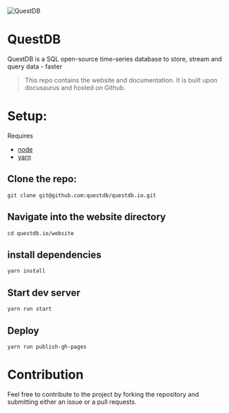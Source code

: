 ![QuestDB](https://avatars3.githubusercontent.com/u/52297642?s=200&v=4)
# QuestDB

QuestDB is a SQL open-source time-series database to store, stream and query data - faster

> This repo contains the website and documentation. It is built upon docusaurus and hosted on Github.

# Setup:

Requires
- [node](https://nodejs.org/en/download/)
- [yarn](https://classic.yarnpkg.com/en/docs/install)

## Clone the repo:

```
git clone git@github.com:questdb/questdb.io.git
```

## Navigate into the website directory

```
cd questdb.io/website
```

## install dependencies

```
yarn install
```

## Start dev server

```
yarn run start
```

## Deploy

```
yarn run publish-gh-pages
```

# Contribution
Feel free to contribute to the project by forking the repository and submitting either an issue or a pull requests.